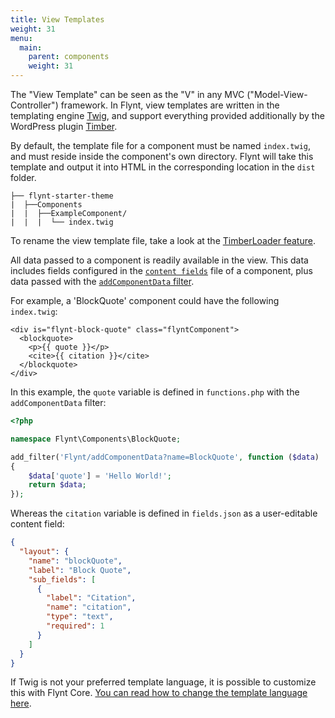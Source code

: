 ```yaml
---
title: View Templates
weight: 31
menu:
  main:
    parent: components
    weight: 31
---
```


The "View Template" can be seen as the "V" in any MVC ("Model-View-Controller") framework. In Flynt, view templates are written in the templating engine [Twig](http://twig.sensiolabs.org/), and support everything provided additionally by the WordPress plugin [Timber](http://timber.github.io/timber/).

By default, the template file for a component must be named `index.twig`, and must reside inside the component's own directory. Flynt will take this template and output it into HTML in the corresponding location in the `dist` folder.

```
├── flynt-starter-theme
|  ├──Components
|  |  ├──ExampleComponent/
|  |  |  └── index.twig
```

To rename the view template file, take a look at the [TimberLoader feature](https://github.com/flyntwp/flynt-starter-theme/blob/master/Features/TimberLoader/functions.php).

All data passed to a component is readily available in the view. This data includes fields configured in the [`content fields`](/guide/components/content-fields/) file of a component, plus data passed with the [`addComponentData` filter](/guide/components/server-side-logic/#flynt-addcomponentdata).

For example, a 'BlockQuote' component could have the following `index.twig`:

```twig
<div is="flynt-block-quote" class="flyntComponent">
  <blockquote>
    <p>{{ quote }}</p>
    <cite>{{ citation }}</cite>
  </blockquote>
</div>
```

In this example, the `quote` variable is defined in `functions.php` with the `addComponentData` filter:

```php
<?php

namespace Flynt\Components\BlockQuote;

add_filter('Flynt/addComponentData?name=BlockQuote', function ($data)
{
    $data['quote'] = 'Hello World!';
    return $data;
});
```

Whereas the `citation` variable is defined in `fields.json` as a user-editable content field:

```json
{
  "layout": {
    "name": "blockQuote",
    "label": "Block Quote",
    "sub_fields": [
      {
        "label": "Citation",
        "name": "citation",
        "type": "text",
        "required": 1
      }
    ]
  }
}
```

If Twig is not your preferred template language, it is possible to customize this with Flynt Core. [You can read how to change the template language here](/guide/core/customization/#changing-template-language).

<!-- - TODO: Talk about partials -->
